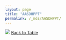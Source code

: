 ```yaml
---
layout: page
title: "AASDHPPT"
permalink: /_mds/AASDHPPT/
---
```


![](../../alns_9.28.22/aln_5HSAA000186_0.965.png?raw=true
)
[Back to Table](../../display)
